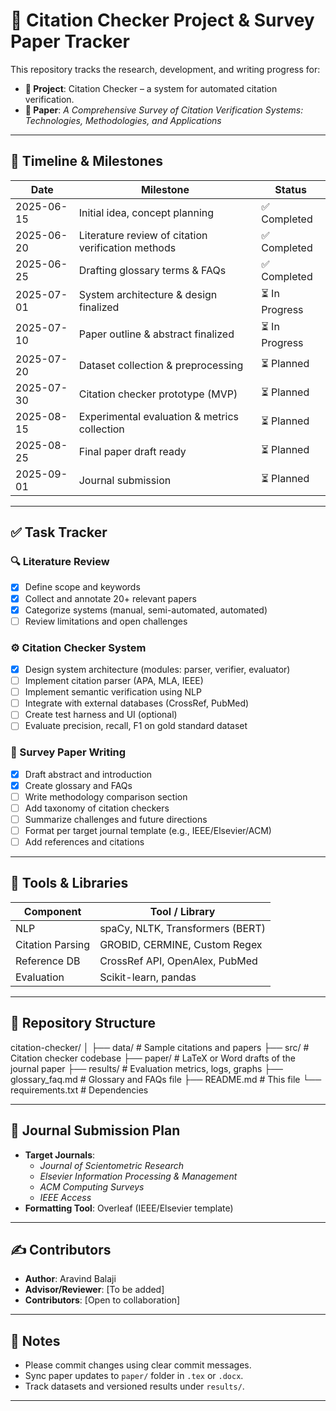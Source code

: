 # 🧠 Citation Checker Project & Survey Paper Tracker

This repository tracks the research, development, and writing progress for:

- **📌 Project**: Citation Checker – a system for automated citation verification.
- **📄 Paper**: *A Comprehensive Survey of Citation Verification Systems: Technologies, Methodologies, and Applications*

---

## 📅 Timeline & Milestones

| Date        | Milestone                                            | Status       |
|-------------|------------------------------------------------------|--------------|
| 2025-06-15  | Initial idea, concept planning                       | ✅ Completed |
| 2025-06-20  | Literature review of citation verification methods   | ✅ Completed |
| 2025-06-25  | Drafting glossary terms & FAQs                       | ✅ Completed |
| 2025-07-01  | System architecture & design finalized               | ⏳ In Progress |
| 2025-07-10  | Paper outline & abstract finalized                   | ⏳ In Progress |
| 2025-07-20  | Dataset collection & preprocessing                   | ⏳ Planned |
| 2025-07-30  | Citation checker prototype (MVP)                     | ⏳ Planned |
| 2025-08-15  | Experimental evaluation & metrics collection         | ⏳ Planned |
| 2025-08-25  | Final paper draft ready                              | ⏳ Planned |
| 2025-09-01  | Journal submission                                   | ⏳ Planned |

---

## ✅ Task Tracker

### 🔍 Literature Review
- [x] Define scope and keywords
- [x] Collect and annotate 20+ relevant papers
- [x] Categorize systems (manual, semi-automated, automated)
- [ ] Review limitations and open challenges

### ⚙️ Citation Checker System
- [x] Design system architecture (modules: parser, verifier, evaluator)
- [ ] Implement citation parser (APA, MLA, IEEE)
- [ ] Implement semantic verification using NLP
- [ ] Integrate with external databases (CrossRef, PubMed)
- [ ] Create test harness and UI (optional)
- [ ] Evaluate precision, recall, F1 on gold standard dataset

### 📝 Survey Paper Writing
- [x] Draft abstract and introduction
- [x] Create glossary and FAQs
- [ ] Write methodology comparison section
- [ ] Add taxonomy of citation checkers
- [ ] Summarize challenges and future directions
- [ ] Format per target journal template (e.g., IEEE/Elsevier/ACM)
- [ ] Add references and citations

---

## 🔧 Tools & Libraries

| Component        | Tool / Library         |
|------------------|------------------------|
| NLP              | spaCy, NLTK, Transformers (BERT) |
| Citation Parsing | GROBID, CERMINE, Custom Regex |
| Reference DB     | CrossRef API, OpenAlex, PubMed |
| Evaluation       | Scikit-learn, pandas   |

---

## 📂 Repository Structure

citation-checker/
│
├── data/                  # Sample citations and papers
├── src/                   # Citation checker codebase
├── paper/                 # LaTeX or Word drafts of the journal paper
├── results/               # Evaluation metrics, logs, graphs
├── glossary_faq.md        # Glossary and FAQs file
├── README.md              # This file
└── requirements.txt       # Dependencies

---

## 🧾 Journal Submission Plan

- **Target Journals**:
  - *Journal of Scientometric Research*
  - *Elsevier Information Processing & Management*
  - *ACM Computing Surveys*
  - *IEEE Access*
- **Formatting Tool**: Overleaf (IEEE/Elsevier template)

---

## ✍️ Contributors

- **Author**: Aravind Balaji
- **Advisor/Reviewer**: [To be added]
- **Contributors**: [Open to collaboration]

---

## 📌 Notes

- Please commit changes using clear commit messages.
- Sync paper updates to `paper/` folder in `.tex` or `.docx`.
- Track datasets and versioned results under `results/`.

---

